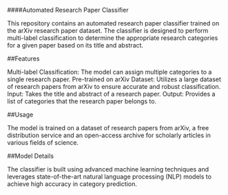 ####Automated Research Paper Classifier

This repository contains an automated research paper classifier trained on the arXiv research paper dataset. The classifier is designed to perform multi-label classification to determine the appropriate research categories for a given paper based on its title and abstract.

##Features

Multi-label Classification: The model can assign multiple categories to a single research paper.
Pre-trained on arXiv Dataset: Utilizes a large dataset of research papers from arXiv to ensure accurate and robust classification.
Input: Takes the title and abstract of a research paper.
Output: Provides a list of categories that the research paper belongs to.


##Usage

The model is trained on a dataset of research papers from arXiv, a free distribution service and an open-access archive for scholarly articles in various fields of science.

##Model Details

The classifier is built using advanced machine learning techniques and leverages state-of-the-art natural language processing (NLP) models to achieve high accuracy in category prediction.

